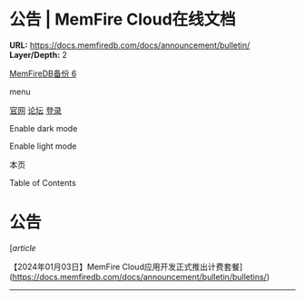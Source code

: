 # 公告 | MemFire Cloud在线文档

**URL:** https://docs.memfiredb.com/docs/announcement/bulletin/
**Layer/Depth:** 2

[MemFireDB备份 6](/)

menu

[官网](https://memfiredb.com/)
[论坛](https://community.memfiredb.com/)
[登录](https://cloud.memfiredb.com/auth/login)

Enable dark mode

Enable light mode

本页

Table of Contents

# 公告

[*article*

【2024年01月03日】MemFire Cloud应用开发正式推出计费套餐](https://docs.memfiredb.com/docs/announcement/bulletin/bulletins/)

---